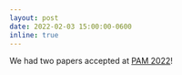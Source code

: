 ```yaml
---
layout: post
date: 2022-02-03 15:00:00-0600
inline: true
---
```


We had two papers accepted at [PAM 2022](https://pam2022.nl)!
